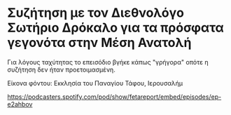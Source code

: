 # Συζήτηση με τον Διεθνολόγο Σωτήριο Δρόκαλο για τα πρόσφατα γεγονότα στην Μέση Ανατολή

Για λόγους ταχύτητας το επεισόδιο βγήκε κάπως "γρήγορα" οπότε η συζήτηση δεν ήταν προετοιμασμένη.


Είκονα φόντου: Εκκλησία του Παναγίου Τάφου, Ιερουσαλήμ


https://podcasters.spotify.com/pod/show/fetareport/embed/episodes/ep-e2ahbov
